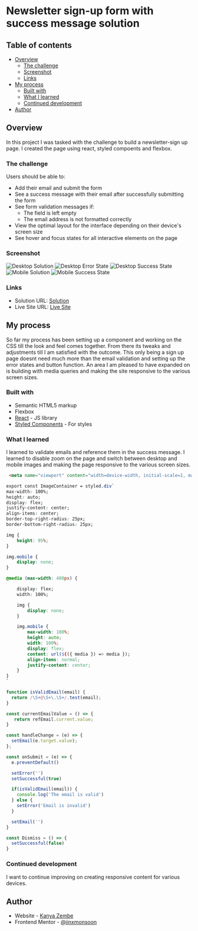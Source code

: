 # Newsletter sign-up form with success message solution

## Table of contents

- [Overview](#overview)
  - [The challenge](#the-challenge)
  - [Screenshot](#screenshot)
  - [Links](#links)
- [My process](#my-process)
  - [Built with](#built-with)
  - [What I learned](#what-i-learned)
  - [Continued development](#continued-development)
- [Author](#author)

## Overview
In this project I was tasked with the challenge to build a newsletter-sign up page. I created the page using react, styled compoents and flexbox. 

### The challenge

Users should be able to:

- Add their email and submit the form
- See a success message with their email after successfully submitting the form
- See form validation messages if:
  - The field is left empty
  - The email address is not formatted correctly
- View the optimal layout for the interface depending on their device's screen size
- See hover and focus states for all interactive elements on the page

### Screenshot

![Desktop Solution](./src/images/Screenshots/Desktop%20Solution.png)
![Desktop Error State](./src/images/Screenshots/Desktop%20Solution%20Error%20state.png)
![Desktop Success State](./src/images/Screenshots/Desktop%20Success%20state.png)
![Mobile Solution](./src/images/Screenshots/Mobile%20Solution.png)
![Mobile Success State](./src/images/Screenshots/Mobile%20Success%20state.png)

### Links

- Solution URL: [Solution](https://github.com/zembezn/newsletter-sign-up)
- Live Site URL: [Live Site](https://newsletter-sign-up-zembezn.netlify.app/)

## My process
So far my process has been setting up a component and working on the CSS till the look and feel comes together. From there its tweaks and adjustments till I am satisfied with the outcome. This only being a sign up page doesnt need much more than the email validation and setting up the error states and button function. An area I am pleased to have expanded on is building with media queries and making the site responsive to the various screen sizes. 

### Built with

- Semantic HTML5 markup
- Flexbox
- [React](https://reactjs.org/) - JS library
- [Styled Components](https://styled-components.com/) - For styles

### What I learned

I learned to validate emails and reference them in the success message. I learned to disable zoom on the page and switch between desktop and mobile images and making the page responsive to the various screen sizes. 

```html
 <meta name="viewport" content="width=device-width, initial-scale=1, maximum-scale=1, user-scalable=no">
```
```css
export const ImageContainer = styled.div`
max-width: 100%;
height: auto;
display: flex;
justify-content: center;
align-items: center;
border-top-right-radius: 25px;
border-bottom-right-radius: 25px;

img {
    height: 95%;
}

img.mobile {
    display: none;
}

@media (max-width: 480px) {

    display: flex;
    width: 100%;

    img {
        display: none;
    }

    img.mobile {
        max-width: 100%;
        height: auto;
        width: 100%;
        display: flex;
        content: url(${({ media }) => media });
        align-items: normal;
        justify-content: center;
    }
}
`
```
```js
function isValidEmail(email) {
  return /\S+@\S+\.\S+/.test(email);
}

const currentEmailValue = () => {
   return refEmail.current.value;
}

const handleChange = (e) => {
  setEmail(e.target.value);
};

const onSubmit = (e) => {
  e.preventDefault()

  setError('')
  setSuccessful(true)

  if(isValidEmail(email)) {
    console.log('The email is valid')
  } else {
    setError('Email is invalid')
  }

  setEmail('')
}

const Dismiss = () => {
  setSuccessful(false)
} 
```

### Continued development

I want to continue improving on creating responsive content for various devices. 

## Author

- Website - [Kanya Zembe](https://github.com/zembezn)
- Frontend Mentor - [@jinxmonsoon](https://www.frontendmentor.io/profile/jinxmonsoon)